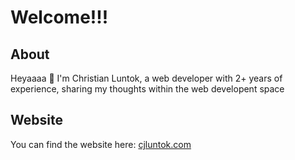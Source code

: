 # Welcome!!!

## About

Heyaaaa 👋 I'm Christian Luntok, a web developer with 2+ years of experience, sharing my thoughts within the web developent space

## Website

You can find the website here: [cjluntok.com](https://cjluntok.com/)
